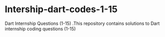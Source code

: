# Intership-dart-codes-1-15
Dart Internship Questions (1-15) .This repository contains solutions to Dart internship coding questions (1-15)
